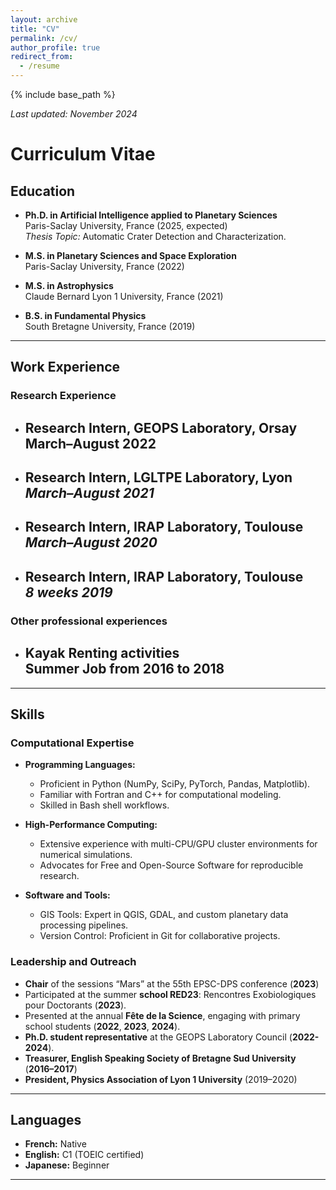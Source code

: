 ```yaml
---
layout: archive
title: "CV"
permalink: /cv/
author_profile: true
redirect_from:
  - /resume
---
```


{% include base_path %}

*Last updated: November 2024*

# Curriculum Vitae  

## Education
- **Ph.D. in Artificial Intelligence applied to Planetary Sciences**  
  Paris-Saclay University, France (2025, expected)  
  *Thesis Topic:* Automatic Crater Detection and Characterization.  

- **M.S. in Planetary Sciences and Space Exploration**  
  Paris-Saclay University, France (2022)  

- **M.S. in Astrophysics**  
  Claude Bernard Lyon 1 University, France (2021)  

- **B.S. in Fundamental Physics**  
  South Bretagne University, France (2019)  
    

---

## Work Experience

### Research Experience

- **Research Intern, GEOPS Laboratory, Orsay**  
  March–August 2022  
  - 
- **Research Intern, LGLTPE Laboratory, Lyon**  
  *March–August 2021*  
  - 
 
- **Research Intern, IRAP Laboratory, Toulouse**  
  *March–August 2020*  
  - 

- **Research Intern, IRAP Laboratory, Toulouse**  
  *8 weeks 2019*  
  - 

### Other professional experiences 
- **Kayak Renting activities**  
  Summer Job from 2016 to 2018  
  - 
---

## Skills

### Computational Expertise

- **Programming Languages:**  
  - Proficient in Python (NumPy, SciPy, PyTorch, Pandas, Matplotlib).  
  - Familiar with Fortran and C++ for computational modeling.  
  - Skilled in Bash shell workflows.  

- **High-Performance Computing:**  
  - Extensive experience with multi-CPU/GPU cluster environments for numerical simulations.  
  - Advocates for Free and Open-Source Software for reproducible research.  

- **Software and Tools:**  
  - GIS Tools: Expert in QGIS, GDAL, and custom planetary data processing pipelines.  
  - Version Control: Proficient in Git for collaborative projects.  

### Leadership and Outreach

- **Chair** of the sessions “Mars” at the 55th EPSC-DPS conference (**2023**)
- Participated at the summer **school RED23**: Rencontres Exobiologiques pour Doctorants (**2023**).
- Presented at the annual **Fête de la Science**, engaging with primary school students (**2022**, **2023**, **2024**).
- **Ph.D. student representative** at the GEOPS Laboratory Council (**2022-2024**).  
- **Treasurer, English Speaking Society of Bretagne Sud University** (**2016–2017**)  
- **President, Physics Association of Lyon 1 University** (2019–2020)  

---

## Languages
- **French:** Native  
- **English:** C1 (TOEIC certified)  
- **Japanese:** Beginner
  
---

